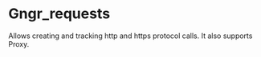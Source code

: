 # Gngr_requests
Allows creating and tracking http and https protocol calls. It also supports Proxy.

